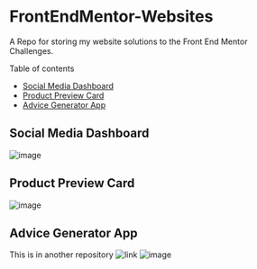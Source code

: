 ﻿# FrontEndMentor-Websites

A Repo for storing my website solutions to the Front End Mentor Challenges.

Table of contents
 - [Social Media Dashboard](#social-media-dashboard)
 - [Product Preview Card](#product-preview-card)
 - [Advice Generator App](#advice-generator-app)

## Social Media Dashboard
![image](https://user-images.githubusercontent.com/104685376/234985821-8a3d1eac-b62f-4bc1-a022-0db2b3d7278f.png)


## Product Preview Card
![image](https://user-images.githubusercontent.com/104685376/235378513-31079ca8-fc88-4bc2-841e-2fea7279dbac.png)


## Advice Generator App
This is in another repository
![link](https://github.com/Harris170/FrontEndMentor-Svelte)
![image](![image](https://github.com/Harris170/FrontEndMentor-Websites/assets/104685376/e13ba41f-a9e5-4845-a68e-cab83d0b83cf)
)
